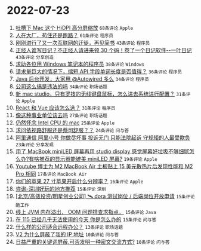 # 2022-07-23

1. [吐槽下 Mac 这个 HiDPI 高分屏缩放](https://www.v2ex.com/t/868153) `68条评论` `Apple`
1. [人在大厂，苟住还是跑路？](https://www.v2ex.com/t/868157) `61条评论` `程序员`
1. [刚刚进行了又一次互联网的迁徙，再见简书](https://www.v2ex.com/t/868140) `43条评论` `程序员`
1. [正经人谁写日记？不正经人请进来领 30 个码！卷了一个日记软件--一叶日记](https://www.v2ex.com/t/868195) `43条评论` `分享创造`
1. [求助各位用 Windows 笔记本的程序员](https://www.v2ex.com/t/868242) `38条评论` `Windows`
1. [请求量巨大的情况下，缩短 API 字段单词长度是否值得？](https://www.v2ex.com/t/868167) `36条评论` `程序员`
1. [Java 后台开发，大家用 @Autowired 多么](https://www.v2ex.com/t/868182) `34条评论` `程序员`
1. [公司这么搞是违法的吗](https://www.v2ex.com/t/868199) `34条评论` `职场话题`
1. [新 mac studio，只有罗技的无线键盘鼠标，怎么进去系统进行配置？](https://www.v2ex.com/t/868161) `31条评论` `Apple`
1. [React 和 Vue 应该怎么选？](https://www.v2ex.com/t/868228) `31条评论` `程序员`
1. [像这种事业单位该去吗](https://www.v2ex.com/t/868229) `27条评论` `职场话题`
1. [仍然怀念 Intel CPU 的 mac](https://www.v2ex.com/t/868205) `25条评论` `Apple`
1. [求问依视路舒服还是蔡司舒服？？](https://www.v2ex.com/t/868184) `24条评论` `问与答`
1. [阿里通信 阿里小号 你做尽坏事 投诉无门 只能法院起诉 守规矩的人最受欺负](https://www.v2ex.com/t/868217) `23条评论` `分享发现`
1. [用了 MacBook miniLED 屏幕再用 studio display 感觉屏幕好垃圾不够细腻怎么办?有啥推荐的显示器能媲美 miniLED 屏幕?](https://www.v2ex.com/t/868238) `19条评论` `Apple`
1. [Youtube 博主为 M2 MacBook Air 主板贴上 15 美元散热片后发现性能和 M2 Pro 相同](https://www.v2ex.com/t/868169) `17条评论` `MacBook Air`
1. [你们的苹果 27 寸苹果开启什么分辨率？](https://www.v2ex.com/t/868200) `16条评论` `Apple`
1. [咨询-深圳好玩的地方推荐](https://www.v2ex.com/t/868211) `15条评论` `深圳`
1. [[北京/高瓴投资/明星创业公司] 🛰 dora 测试岗位 / 后端岗位开放申请](https://www.v2ex.com/t/868173) `15条评论` `酷工作`
1. [线上 JVM 内存溢出， OOM 问题排查求指点。](https://www.v2ex.com/t/868151) `15条评论` `Java`
1. [在 115 已经几乎无法使用的今天 你是怎么办的](https://www.v2ex.com/t/868145) `15条评论` `问与答`
1. [什么样的公司适合远程办公？](https://www.v2ex.com/t/868219) `13条评论` `职场话题`
1. [V2 为什么屏蔽了我的 IP 地址](https://www.v2ex.com/t/868260) `10条评论` `问与答`
1. [日益严重的关键词屏蔽,可否发明一种密文交流方式?](https://www.v2ex.com/t/868259) `10条评论` `问与答`
